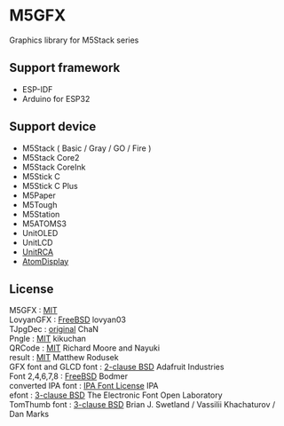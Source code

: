 # M5GFX

Graphics library for M5Stack series  

Support framework  
----------------
- ESP-IDF
- Arduino for ESP32


Support device  
----------------
- M5Stack ( Basic / Gray / GO / Fire )
- M5Stack Core2
- M5Stack CoreInk
- M5Stick C
- M5Stick C Plus
- M5Paper
- M5Tough
- M5Station
- M5ATOMS3
- UnitOLED
- UnitLCD
- [UnitRCA](docs/UnitRCA.md)
- [AtomDisplay](docs/ATOMDisplay.md)


License
----------------
M5GFX : [MIT](LICENSE)  
LovyanGFX : [FreeBSD](https://github.com/lovyan03/LovyanGFX/blob/master/license.txt) lovyan03  
TJpgDec : [original](src/lgfx/utility/lgfx_tjpgd.c) ChaN  
Pngle : [MIT](https://github.com/kikuchan/pngle/blob/master/LICENSE) kikuchan  
QRCode : [MIT](https://github.com/ricmoo/QRCode/blob/master/LICENSE.txt) Richard Moore and Nayuki  
result : [MIT](https://github.com/bitwizeshift/result/blob/master/LICENSE) Matthew Rodusek  
GFX font and GLCD font : [2-clause BSD](https://github.com/adafruit/Adafruit-GFX-Library/blob/master/license.txt) Adafruit Industries  
Font 2,4,6,7,8 :  [FreeBSD](https://github.com/Bodmer/TFT_eSPI/blob/master/license.txt) Bodmer  
converted IPA font : [IPA Font License](src/lgfx/Fonts/IPA/IPA_Font_License_Agreement_v1.0.txt) IPA  
efont : [3-clause BSD](src/lgfx/Fonts/efont/COPYRIGHT.txt) The Electronic Font Open Laboratory  
TomThumb font : [3-clause BSD](src/lgfx/Fonts/GFXFF/TomThumb.h) Brian J. Swetland / Vassilii Khachaturov / Dan Marks  


